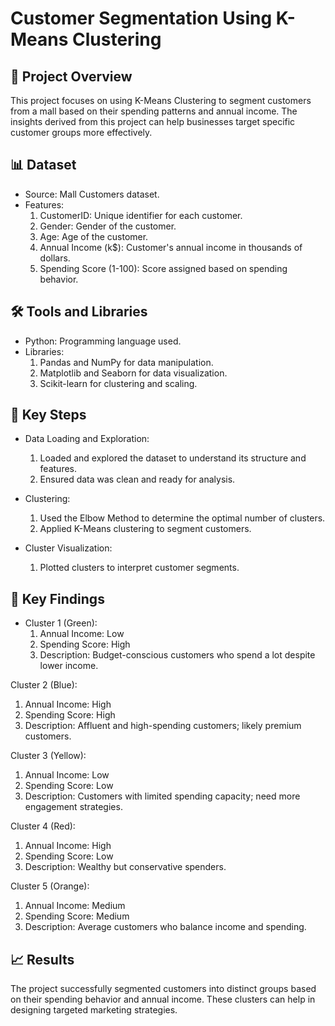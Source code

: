 # Customer Segmentation Using K-Means Clustering
## 📜 Project Overview
This project focuses on using K-Means Clustering to segment customers from a mall based on their spending patterns and annual income. The insights derived from this project can help businesses target specific customer groups more effectively.

## 📊 Dataset
- Source: Mall Customers dataset.
- Features:
  1. CustomerID: Unique identifier for each customer.
  2. Gender: Gender of the customer.
  3. Age: Age of the customer.
  4. Annual Income (k$): Customer's annual income in thousands of dollars.
  5. Spending Score (1-100): Score assigned based on spending behavior.

## 🛠 Tools and Libraries
- Python: Programming language used.
- Libraries:
  1. Pandas and NumPy for data manipulation.
  2. Matplotlib and Seaborn for data visualization.
  3. Scikit-learn for clustering and scaling.

## 🚀 Key Steps
- Data Loading and Exploration:
  1. Loaded and explored the dataset to understand its structure and features.
  2. Ensured data was clean and ready for analysis.

- Clustering:
  1. Used the Elbow Method to determine the optimal number of clusters.
  2. Applied K-Means clustering to segment customers.

- Cluster Visualization:
  1. Plotted clusters to interpret customer segments.

## 📝 Key Findings
- Cluster 1 (Green):
  1. Annual Income: Low
  2. Spending Score: High
  3. Description: Budget-conscious customers who spend a lot despite lower income.

Cluster 2 (Blue):
  1. Annual Income: High
  2. Spending Score: High
  3. Description: Affluent and high-spending customers; likely premium customers.

Cluster 3 (Yellow):
  1. Annual Income: Low
  2. Spending Score: Low
  3. Description: Customers with limited spending capacity; need more engagement strategies.

Cluster 4 (Red):
  1. Annual Income: High
  2. Spending Score: Low
  3. Description: Wealthy but conservative spenders.

Cluster 5 (Orange):
  1. Annual Income: Medium
  2. Spending Score: Medium
  3. Description: Average customers who balance income and spending.

## 📈 Results
The project successfully segmented customers into distinct groups based on their spending behavior and annual income. These clusters can help in designing targeted marketing strategies.
